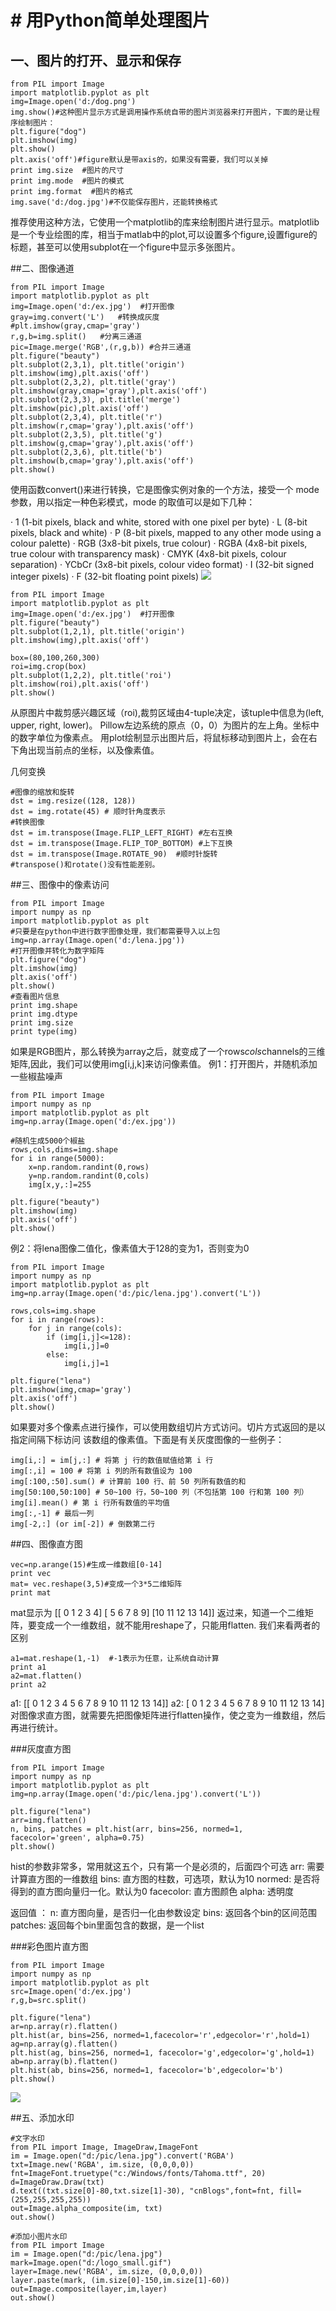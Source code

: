 # # 用Python简单处理图片

## 一、图片的打开、显示和保存

```
from PIL import Image
import matplotlib.pyplot as plt
img=Image.open('d:/dog.png')
img.show()#这种图片显示方式是调用操作系统自带的图片浏览器来打开图片，下面的是让程序绘制图片：
plt.figure("dog")
plt.imshow(img)
plt.show()
plt.axis('off')#figure默认是带axis的，如果没有需要，我们可以关掉
print img.size  #图片的尺寸
print img.mode  #图片的模式
print img.format  #图片的格式
img.save('d:/dog.jpg')#不仅能保存图片，还能转换格式
```
推荐使用这种方法，它使用一个matplotlib的库来绘制图片进行显示。matplotlib是一个专业绘图的库，相当于matlab中的plot,可以设置多个figure,设置figure的标题，甚至可以使用subplot在一个figure中显示多张图片。

##二、图像通道


```
from PIL import Image
import matplotlib.pyplot as plt
img=Image.open('d:/ex.jpg')  #打开图像
gray=img.convert('L')   #转换成灰度
#plt.imshow(gray,cmap='gray')
r,g,b=img.split()   #分离三通道
pic=Image.merge('RGB',(r,g,b)) #合并三通道
plt.figure("beauty")
plt.subplot(2,3,1), plt.title('origin')
plt.imshow(img),plt.axis('off')
plt.subplot(2,3,2), plt.title('gray')
plt.imshow(gray,cmap='gray'),plt.axis('off')
plt.subplot(2,3,3), plt.title('merge')
plt.imshow(pic),plt.axis('off')
plt.subplot(2,3,4), plt.title('r')
plt.imshow(r,cmap='gray'),plt.axis('off')
plt.subplot(2,3,5), plt.title('g')
plt.imshow(g,cmap='gray'),plt.axis('off')
plt.subplot(2,3,6), plt.title('b')
plt.imshow(b,cmap='gray'),plt.axis('off')
plt.show()
```

使用函数convert()来进行转换，它是图像实例对象的一个方法，接受一个 mode 参数，用以指定一种色彩模式，mode 的取值可以是如下几种：

· 1 (1-bit pixels, black and white, stored with one pixel per byte)
· L (8-bit pixels, black and white)
· P (8-bit pixels, mapped to any other mode using a colour palette)
· RGB (3x8-bit pixels, true colour)
· RGBA (4x8-bit pixels, true colour with transparency mask)
· CMYK (4x8-bit pixels, colour separation)
· YCbCr (3x8-bit pixels, colour video format)
· I (32-bit signed integer pixels)
· F (32-bit floating point pixels)
![](/assets/140867-20160103140351917-83215038.png)


```
from PIL import Image
import matplotlib.pyplot as plt
img=Image.open('d:/ex.jpg')  #打开图像
plt.figure("beauty")
plt.subplot(1,2,1), plt.title('origin')
plt.imshow(img),plt.axis('off')

box=(80,100,260,300)
roi=img.crop(box)
plt.subplot(1,2,2), plt.title('roi')
plt.imshow(roi),plt.axis('off')
plt.show()
```

从原图片中裁剪感兴趣区域（roi),裁剪区域由4-tuple决定，该tuple中信息为(left, upper, right, lower)。 Pillow左边系统的原点（0，0）为图片的左上角。坐标中的数字单位为像素点。
用plot绘制显示出图片后，将鼠标移动到图片上，会在右下角出现当前点的坐标，以及像素值。

几何变换


```
#图像的缩放和旋转
dst = img.resize((128, 128))
dst = img.rotate(45) # 顺时针角度表示
#转换图像
dst = im.transpose(Image.FLIP_LEFT_RIGHT) #左右互换
dst = im.transpose(Image.FLIP_TOP_BOTTOM) #上下互换
dst = im.transpose(Image.ROTATE_90)  #顺时针旋转
#transpose()和rotate()没有性能差别。
```

##三、图像中的像素访问


```
from PIL import Image
import numpy as np
import matplotlib.pyplot as plt
#只要是在python中进行数字图像处理，我们都需要导入以上包
img=np.array(Image.open('d:/lena.jpg'))  
#打开图像并转化为数字矩阵
plt.figure("dog")
plt.imshow(img)
plt.axis('off')
plt.show()
#查看图片信息
print img.shape  
print img.dtype 
print img.size 
print type(img)
```
如果是RGB图片，那么转换为array之后，就变成了一个rows*cols*channels的三维矩阵,因此，我们可以使用img[i,j,k]来访问像素值。
例1：打开图片，并随机添加一些椒盐噪声


```
from PIL import Image
import numpy as np
import matplotlib.pyplot as plt
img=np.array(Image.open('d:/ex.jpg'))

#随机生成5000个椒盐
rows,cols,dims=img.shape
for i in range(5000):
    x=np.random.randint(0,rows)
    y=np.random.randint(0,cols)
    img[x,y,:]=255
    
plt.figure("beauty")
plt.imshow(img)
plt.axis('off')
plt.show()

```

例2：将lena图像二值化，像素值大于128的变为1，否则变为0

```
from PIL import Image
import numpy as np
import matplotlib.pyplot as plt
img=np.array(Image.open('d:/pic/lena.jpg').convert('L'))

rows,cols=img.shape
for i in range(rows):
    for j in range(cols):
        if (img[i,j]<=128):
            img[i,j]=0
        else:
            img[i,j]=1
            
plt.figure("lena")
plt.imshow(img,cmap='gray')
plt.axis('off')
plt.show()

```

如果要对多个像素点进行操作，可以使用数组切片方式访问。切片方式返回的是以指定间隔下标访问 该数组的像素值。下面是有关灰度图像的一些例子：


```
img[i,:] = im[j,:] # 将第 j 行的数值赋值给第 i 行
img[:,i] = 100 # 将第 i 列的所有数值设为 100
img[:100,:50].sum() # 计算前 100 行、前 50 列所有数值的和
img[50:100,50:100] # 50~100 行，50~100 列（不包括第 100 行和第 100 列）
img[i].mean() # 第 i 行所有数值的平均值
img[:,-1] # 最后一列
img[-2,:] (or im[-2]) # 倒数第二行
```

##四、图像直方图


```
vec=np.arange(15)#生成一维数组[0-14]
print vec
mat= vec.reshape(3,5)#变成一个3*5二维矩阵
print mat

```

mat显示为
[[ 0  1  2  3  4]
 [ 5  6  7  8  9]
 [10 11 12 13 14]]
返过来，知道一个二维矩阵，要变成一个一维数组，就不能用reshape了，只能用flatten. 我们来看两者的区别

```
a1=mat.reshape(1,-1)  #-1表示为任意，让系统自动计算
print a1
a2=mat.flatten()
print a2
```

a1: [[ 0  1  2  3  4  5  6  7  8  9 10 11 12 13 14]]
a2: [ 0  1  2  3  4  5  6  7  8  9 10 11 12 13 14]
对图像求直方图，就需要先把图像矩阵进行flatten操作，使之变为一维数组，然后再进行统计。

###灰度直方图

```
from PIL import Image
import numpy as np
import matplotlib.pyplot as plt
img=np.array(Image.open('d:/pic/lena.jpg').convert('L'))

plt.figure("lena")
arr=img.flatten()
n, bins, patches = plt.hist(arr, bins=256, normed=1, facecolor='green', alpha=0.75)  
plt.show()

```

hist的参数非常多，常用就这五个，只有第一个是必须的，后面四个可选
arr: 需要计算直方图的一维数组
bins: 直方图的柱数，可选项，默认为10
normed: 是否将得到的直方图向量归一化。默认为0
facecolor: 直方图颜色
alpha: 透明度

返回值 ：
n: 直方图向量，是否归一化由参数设定
bins: 返回各个bin的区间范围
patches: 返回每个bin里面包含的数据，是一个list

###彩色图片直方图


```
from PIL import Image
import numpy as np
import matplotlib.pyplot as plt
src=Image.open('d:/ex.jpg')
r,g,b=src.split()

plt.figure("lena")
ar=np.array(r).flatten()
plt.hist(ar, bins=256, normed=1,facecolor='r',edgecolor='r',hold=1)
ag=np.array(g).flatten()
plt.hist(ag, bins=256, normed=1, facecolor='g',edgecolor='g',hold=1)
ab=np.array(b).flatten()
plt.hist(ab, bins=256, normed=1, facecolor='b',edgecolor='b')
plt.show()
```

![](/assets/140867-20160103172422776-1019770553.png)


##五、添加水印


```
#文字水印
from PIL import Image, ImageDraw,ImageFont
im = Image.open("d:/pic/lena.jpg").convert('RGBA')
txt=Image.new('RGBA', im.size, (0,0,0,0))
fnt=ImageFont.truetype("c:/Windows/fonts/Tahoma.ttf", 20)
d=ImageDraw.Draw(txt)
d.text((txt.size[0]-80,txt.size[1]-30), "cnBlogs",font=fnt, fill=(255,255,255,255))
out=Image.alpha_composite(im, txt)
out.show()
```


```
#添加小图片水印
from PIL import Image
im = Image.open("d:/pic/lena.jpg")
mark=Image.open("d:/logo_small.gif")
layer=Image.new('RGBA', im.size, (0,0,0,0))
layer.paste(mark, (im.size[0]-150,im.size[1]-60))
out=Image.composite(layer,im,layer)
out.show()

```
























